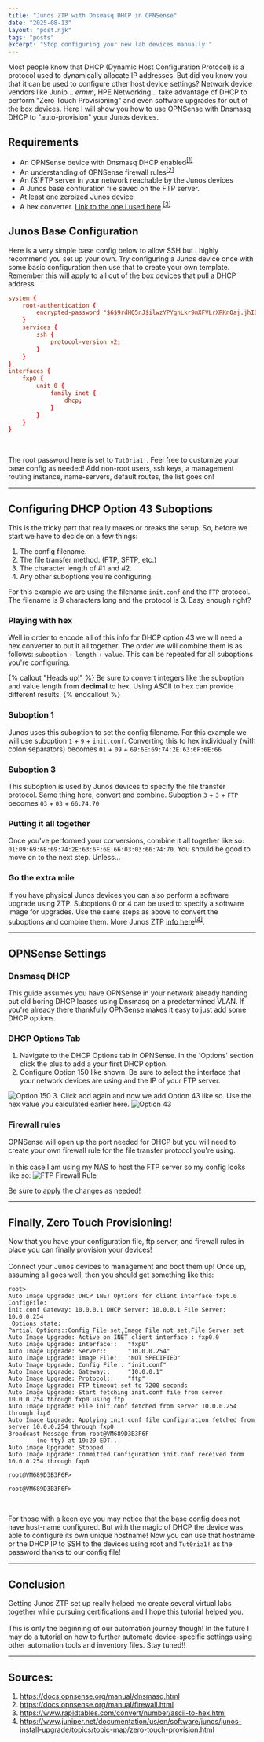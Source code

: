 ```yaml
---
title: "Junos ZTP with Dnsmasq DHCP in OPNSense"
date: "2025-08-13"
layout: "post.njk"
tags: "posts"
excerpt: "Stop configuring your new lab devices manually!"
---
```


Most people know that DHCP (Dynamic Host Configuration Protocol) is a protocol used to dynamically allocate IP addresses. But did you know you that it can be used to configure other host device settings? Network device vendors like Junip... *ermm*, HPE Networking... take advantage of DHCP to perform "Zero Touch Provisioning" and even software upgrades for out of the box devices. Here I will show you how to use OPNSense with Dnsmasq DHCP to "auto-provision" your Junos devices.


## Requirements

* An OPNSense device with Dnsmasq DHCP enabled<sup><a href="#bottom">[1]</a></sup>
* An understanding of OPNSense firewall rules<sup><a href="#bottom">[2]</a></sup>
* An (S)FTP server in your network reachable by the Junos devices
* A Junos base confiuration file saved on the FTP server.
* At least one zeroized Junos device
* A hex converter. [Link to the one I used here](https://www.rapidtables.com/convert/number/ascii-to-hex.html).<sup><a href="#bottom">[3]</a></sup>


## Junos Base Configuration

Here is a very simple base config below to allow SSH but I highly recommend you set up your own. Try configuring a Junos device once with some basic configuration then use that to create your own template. Remember this will apply to all out of the box devices that pull a DHCP address.

```conf
system {
    root-authentication {
        encrypted-password "$6$9rdHQ5nJ$ilwzYPYghLkr9mXFVLrXRKnOaj.jhIDwYLT31w0//bunn1JSPUxVNEkGuoBoRinJrMiOKJKLCWsuLmyBcejzD0"; ## SECRET-DATA
    }
    services {
        ssh {
            protocol-version v2;
        }
    }
}
interfaces {
    fxp0 {
        unit 0 {
            family inet {
                dhcp;
            }
        }
    }
}
```
<br>

The root password here is set to `Tut0ria1!`. Feel free to customize your base config as needed! Add non-root users, ssh keys, a management routing instance, name-servers, default routes, the list goes on!

---

## Configuring DHCP Option 43 Suboptions

This is the tricky part that really makes or breaks the setup. So, before we start we have to decide on a few things:

1. The config filename.
2. The file transfer method. (FTP, SFTP, etc.)
3. The character length of #1 and #2.
4. Any other suboptions you're configuring.

For this example we are using the filename `init.conf` and the `FTP` protocol. The filename is 9 characters long and the protocol is 3. Easy enough right?
<br>

### Playing with hex

Well in order to encode all of this info for DHCP option 43 we will need a hex converter to put it all together. The order we will combine them is as follows: `suboption` + `length` + `value`. This can be repeated for all suboptions you're configuring.

{% callout "Heads up!" %}
Be sure to convert integers like the suboption and value length from <b>decimal</b> to hex. Using ASCII to hex can provide different results.
{% endcallout %}

### Suboption 1

Junos uses this suboption to set the config filename. For this example we will use suboption `1` + `9` + `init.conf`. Converting this to hex individually (with colon separators) becomes `01` + `09` + `69:6E:69:74:2E:63:6F:6E:66`

### Suboption 3
This suboption is used by Junos devices to specify the file transfer protocol. Same thing here, convert and combine. Suboption `3` + `3` + `FTP` becomes `03` + `03` + `66:74:70`

### Putting it all together
Once you've performed your conversions, combine it all together like so: `01:09:69:6E:69:74:2E:63:6F:6E:66:03:03:66:74:70`. You should be good to move on to the next step. Unless...

### Go the extra mile
If you have physical Junos devices you can also perform a software upgrade using ZTP. Suboptions 0 or 4 can be used to specify a software image for upgrades. Use the same steps as above to convert the suboptions and combine them. More Junos ZTP [info here](https://www.juniper.net/documentation/us/en/software/junos/junos-install-upgrade/topics/topic-map/zero-touch-provision.html)<sup><a href="#bottom">[4]</a></sup>.

---

## OPNSense Settings

### Dnsmasq DHCP

This guide assumes you have OPNSense in your network already handing out old boring DHCP leases using Dnsmasq on a predetermined VLAN. If you're already there thankfully OPNSense makes it easy to just add some DHCP options.

### DHCP Options Tab

1. Navigate to the DHCP Options tab in OPNSense. In the 'Options' section click the plus to add a your first DHCP option.
2. Configure Option 150 like shown. Be sure to select the interface that your network devices are using and the IP of your FTP server.
<img src="/assets/images/8.13.25/option150.png" alt="Option 150">
3. Click add again and now we add Option 43 like so. Use the hex value you calculated earlier here.
<img src="/assets/images/8.13.25/option43.png" alt="Option 43">

### Firewall rules

OPNSense will open up the port needed for DHCP but you will need to create your own firewall rule for the file transfer protocol you're using.
<br>
<br>
In this case I am using my NAS to host the FTP server so my config looks like so:
<img src="/assets/images/8.13.25/firewallrule.png" alt="FTP Firewall Rule">
<br>

Be sure to apply the changes as needed!

---

## Finally, Zero Touch Provisioning!

Now that you have your configuration file, ftp server, and firewall rules in place you can finally provision your devices!
<br>
<br>
Connect your Junos devices to management and boot them up! Once up, assuming all goes well, then you should get something like this:

```log
root> 
Auto Image Upgrade: DHCP INET Options for client interface fxp0.0 ConfigFile:
init.conf Gateway: 10.0.0.1 DHCP Server: 10.0.0.1 File Server: 10.0.0.254
 Options state:
Partial Options::Config File set,Image File not set,File Server set
Auto Image Upgrade: Active on INET client interface : fxp0.0
Auto Image Upgrade: Interface::   "fxp0"
Auto Image Upgrade: Server::      "10.0.0.254"
Auto Image Upgrade: Image File::  "NOT SPECIFIED"
Auto Image Upgrade: Config File:: "init.conf"
Auto Image Upgrade: Gateway::     "10.0.0.1"
Auto Image Upgrade: Protocol::    "ftp"
Auto Image Upgrade: FTP timeout set to 7200 seconds
Auto Image Upgrade: Start fetching init.conf file from server 10.0.0.254 through fxp0 using ftp
Auto Image Upgrade: File init.conf fetched from server 10.0.0.254 through fxp0
Auto Image Upgrade: Applying init.conf file configuration fetched from server 10.0.0.254 through fxp0
Broadcast Message from root@VM689D3B3F6F
        (no tty) at 19:29 EDT...
Auto image Upgrade: Stopped
Auto Image Upgrade: Committed Configuration init.conf received from 10.0.0.254 through fxp0

root@VM689D3B3F6F> 

root@VM689D3B3F6F> 
```
<br>

For those with a keen eye you may notice that the base config does not have host-name configured. But with the magic of DHCP the device was able to configure its own unique hostname! Now you can use that hostname or the DHCP IP to SSH to the devices using root and `Tut0ria1!` as the password thanks to our config file!

---

## Conclusion

Getting Junos ZTP set up really helped me create several virtual labs together while pursuing certifications and I hope this tutorial helped you. 
<br>
<br>
This is only the beginning of our automation journey though! In the future I may do a tutorial on how to further automate device-specific settings using other automation tools and inventory files. Stay tuned!!

---

## Sources: 

1. <https://docs.opnsense.org/manual/dnsmasq.html>
2. <https://docs.opnsense.org/manual/firewall.html>
3. <https://www.rapidtables.com/convert/number/ascii-to-hex.html>
4. <https://www.juniper.net/documentation/us/en/software/junos/junos-install-upgrade/topics/topic-map/zero-touch-provision.html>
